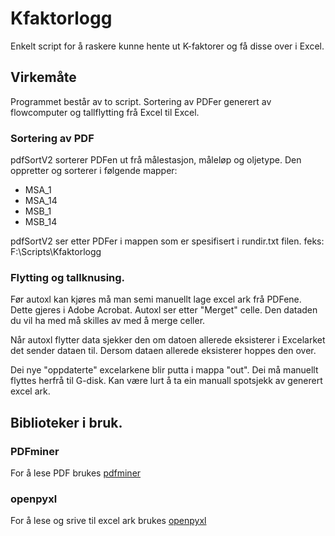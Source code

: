 # Kfaktorlogg

Enkelt script for å raskere kunne hente ut K-faktorer og få disse over i Excel.

## Virkemåte

Programmet består av to script. Sortering av PDFer generert av flowcomputer og tallflytting frå Excel til Excel. 

### Sortering av PDF

pdfSortV2 sorterer PDFen ut frå målestasjon, måleløp og oljetype. Den oppretter og sorterer i følgende mapper:

- MSA\_1
- MSA\_14
- MSB\_1
- MSB\_14

pdfSortV2 ser etter PDFer i mappen som er spesifisert i rundir.txt filen. feks: F:\\Scripts\\Kfaktorlogg

### Flytting og tallknusing.

Før autoxl kan kjøres må man semi manuellt lage excel ark frå PDFene. Dette gjeres i Adobe Acrobat. Autoxl ser etter "Merget" celle. Den dataden du vil ha med må skilles av med å merge celler. 

Når autoxl flytter data sjekker den om datoen allerede eksisterer i Excelarket det sender dataen til. Dersom dataen allerede eksisterer hoppes den over. 

Dei nye "oppdaterte" excelarkene blir putta i mappa "out". Dei må manuellt flyttes herfrå til G-disk. Kan være lurt å ta ein manuall spotsjekk av generert excel ark. 

## Biblioteker i bruk.

### PDFminer

For å lese PDF brukes [pdfminer](pypi.org/project/pdfminer)

### openpyxl 

For å lese og srive til excel ark brukes [openpyxl](https://openpyxl.readthedocs.io/en/stable/#)

